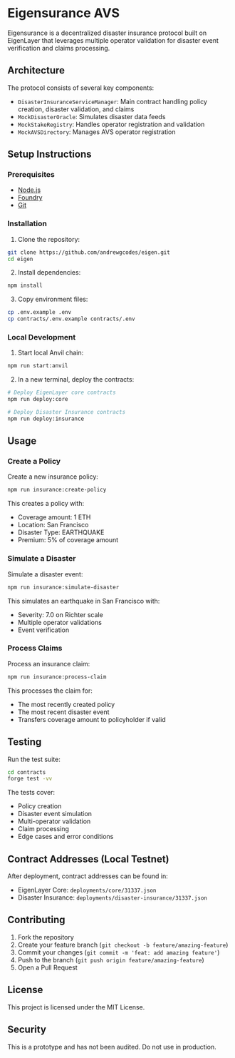 # Eigensurance AVS

Eigensurance is a decentralized disaster insurance protocol built on EigenLayer that leverages multiple operator validation for disaster event verification and claims processing.

## Architecture

The protocol consists of several key components:
- `DisasterInsuranceServiceManager`: Main contract handling policy creation, disaster validation, and claims
- `MockDisasterOracle`: Simulates disaster data feeds
- `MockStakeRegistry`: Handles operator registration and validation
- `MockAVSDirectory`: Manages AVS operator registration

## Setup Instructions

### Prerequisites
- [Node.js](https://nodejs.org/)
- [Foundry](https://getfoundry.sh/)
- [Git](https://git-scm.com/)

### Installation

1. Clone the repository:
```bash
git clone https://github.com/andrewgcodes/eigen.git
cd eigen
```

2. Install dependencies:
```bash
npm install
```

3. Copy environment files:
```bash
cp .env.example .env
cp contracts/.env.example contracts/.env
```

### Local Development

1. Start local Anvil chain:
```bash
npm run start:anvil
```

2. In a new terminal, deploy the contracts:
```bash
# Deploy EigenLayer core contracts
npm run deploy:core

# Deploy Disaster Insurance contracts
npm run deploy:insurance
```

## Usage

### Create a Policy
Create a new insurance policy:
```bash
npm run insurance:create-policy
```
This creates a policy with:
- Coverage amount: 1 ETH
- Location: San Francisco
- Disaster Type: EARTHQUAKE
- Premium: 5% of coverage amount

### Simulate a Disaster
Simulate a disaster event:
```bash
npm run insurance:simulate-disaster
```
This simulates an earthquake in San Francisco with:
- Severity: 7.0 on Richter scale
- Multiple operator validations
- Event verification

### Process Claims
Process an insurance claim:
```bash
npm run insurance:process-claim
```
This processes the claim for:
- The most recently created policy
- The most recent disaster event
- Transfers coverage amount to policyholder if valid

## Testing

Run the test suite:
```bash
cd contracts
forge test -vv
```

The tests cover:
- Policy creation
- Disaster event simulation
- Multi-operator validation
- Claim processing
- Edge cases and error conditions

## Contract Addresses (Local Testnet)

After deployment, contract addresses can be found in:
- EigenLayer Core: `deployments/core/31337.json`
- Disaster Insurance: `deployments/disaster-insurance/31337.json`

## Contributing

1. Fork the repository
2. Create your feature branch (`git checkout -b feature/amazing-feature`)
3. Commit your changes (`git commit -m 'feat: add amazing feature'`)
4. Push to the branch (`git push origin feature/amazing-feature`)
5. Open a Pull Request

## License

This project is licensed under the MIT License.

## Security

This is a prototype and has not been audited. Do not use in production.
